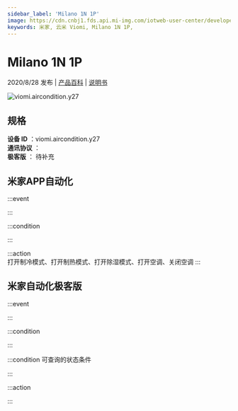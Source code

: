 ```yaml
---
sidebar_label: 'Milano 1N 1P'
image: https://cdn.cnbj1.fds.api.mi-img.com/iotweb-user-center/developer_1679047768180JGWvgPTT.png?GalaxyAccessKeyId=AKVGLQWBOVIRQ3XLEW&Expires=9223372036854775807&Signature=1GhPUKj7AY2uA/y1cpYD4kifbf8=
keywords: 米家, 云米 Viomi, Milano 1N 1P, 
---
```

# Milano 1N 1P

2020/8/28 发布 | [产品百科](https://home.mi.com/webapp/content/baike/product/index.html?model=viomi.aircondition.y27/) | [说明书](https://home.mi.com/views/introduction.html?model=viomi.aircondition.y27&region=cn)

![viomi.aircondition.y27](https://cdn.cnbj1.fds.api.mi-img.com/iotweb-user-center/developer_1679047768180JGWvgPTT.png?GalaxyAccessKeyId=AKVGLQWBOVIRQ3XLEW&Expires=9223372036854775807&Signature=1GhPUKj7AY2uA/y1cpYD4kifbf8=)

## 规格  
> 
**设备 ID** ：viomi.aircondition.y27  
**通讯协议** ：  
**极客版**  ： 待补充 


## 米家APP自动化  

:::event  

:::

:::condition  

:::

:::action   
打开制冷模式、打开制热模式、打开除湿模式、打开空调、关闭空调
:::

## 米家自动化极客版  

:::event  

:::

:::condition  

:::

:::condition 可查询的状态条件  

:::

:::action  

:::

        
